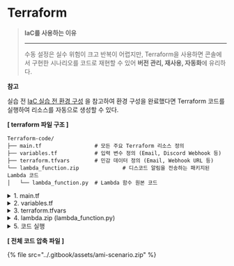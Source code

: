 # Terraform

> **IaC를 사용하는 이유**
>
> ***
>
> 수동 설정은 실수 위험이 크고 반복이 어렵지만, Terraform을 사용하면 콘솔에서 구현한 시나리오를 코드로 재현할 수 있어 **버전 관리, 재사용, 자동화**에 유리하다.

**참고**

실습 전 [IaC 실습 전 환경 구성](https://www.notion.so/IaC-236b5a2aa9af80528203d0ee4c07992d?pvs=21) 을 참고하여 환경 구성을 완료했다면 Terraform 코드를 실행하여 리소스를 자동으로 생성할 수 있다.

**\[ terraform 파일 구조 ]**

```hcl
Terraform-code/
├── main.tf                 # 모든 주요 Terraform 리소스 정의
├── variables.tf            # 입력 변수 정의 (Email, Discord Webhook 등)
├── terraform.tfvars        # 민감 데이터 정의 (Email, Webhook URL 등)
└── lambda_function.zip              # 디스코드 알림을 전송하는 패키지된 Lambda 코드
│   └── lambda_function.py  # Lambda 함수 원본 코드
```

<details>

<summary>1. main.tf</summary>

````c
```hcl
# main.tf

#----------------------------------------------------------------------------
# Provider 설정 (서울 리전)
#----------------------------------------------------------------------------
provider "aws" {
  region = "ap-northeast-2" # AWS 서울 리전 사용
}

# 현재 계정 정보 (Account ID 등)를 참조하기 위해 사용
data "aws_caller_identity" "current" {}

#----------------------------------------------------------------------------
# 1. S3 + CloudTrail 로그 저장 설정
#----------------------------------------------------------------------------

# CloudTrail 로그를 저장할 S3 버킷 생성
resource "aws_s3_bucket" "trail_bucket" {
  bucket        = "ami-monitoring-trail-bucket" # 고유한 버킷 이름 사용
  force_destroy = true # 버킷 삭제 시 객체도 함께 삭제
}

# S3 버킷에 대한 퍼블릭 접근 차단 설정
resource "aws_s3_bucket_public_access_block" "trail_bucket_block" {
  bucket = aws_s3_bucket.trail_bucket.id

  block_public_acls       = true  # 퍼블릭 ACL 지정 차단
  block_public_policy     = true  # 퍼블릭한 버킷 정책 차단
  ignore_public_acls      = true  # 퍼블릭 ACL 있어도 무시
  restrict_public_buckets = true  # 퍼블릭 정책이 있어도 접근 거부
}

# CloudTrail이 S3에 로그를 쓸 수 있도록 정책 부여
resource "aws_s3_bucket_policy" "trail_bucket_policy" {
  bucket = aws_s3_bucket.trail_bucket.id

  policy = jsonencode({
    Version = "2012-10-17",
    Statement = [
      {
        Sid: "AWSCloudTrailAclCheck",
        Effect: "Allow",
        Principal: {
          Service: "cloudtrail.amazonaws.com"
        },
        Action: "s3:GetBucketAcl",
        Resource: "arn:aws:s3:::${aws_s3_bucket.trail_bucket.id}"
      },
      {
        Sid: "AWSCloudTrailWrite",
        Effect: "Allow",
        Principal: {
          Service: "cloudtrail.amazonaws.com"
        },
        Action: "s3:PutObject",
        Resource: "arn:aws:s3:::${aws_s3_bucket.trail_bucket.id}/AWSLogs/${data.aws_caller_identity.current.account_id}/*",
        Condition: {
          StringEquals: {
            "s3:x-amz-acl": "bucket-owner-full-control"
          }
        }
      }
    ]
  })
}

# CloudTrail 생성 (전 리전 로그 수집)
resource "aws_cloudtrail" "ami_trail" {
  name                          = "ami-monitoring-trail" # 트레일 이름
  s3_bucket_name                = aws_s3_bucket.trail_bucket.id # 로그 저장 버킷
  include_global_service_events = true  # IAM 등 글로벌 서비스 포함
  is_multi_region_trail         = true  # 모든 리전 이벤트 포함
  enable_logging                = true  # 로그 수집 활성화

  depends_on = [aws_s3_bucket_policy.trail_bucket_policy]
}

#----------------------------------------------------------------------------
# 2. Lambda 함수 (Discord Webhook 알림)
#----------------------------------------------------------------------------

# Lambda 실행 권한을 부여할 IAM Role 생성
resource "aws_iam_role" "lambda_exec_role" {
  name = "ami_alert_lambda_role"

  assume_role_policy = jsonencode({
    Version: "2012-10-17",
    Statement: [{
      Effect: "Allow",
      Action: "sts:AssumeRole",
      Principal: {
        Service: "lambda.amazonaws.com"
      }
    }]
  })
}

# Lambda에 CloudWatch 로그 기록 정책 부여
resource "aws_iam_role_policy_attachment" "lambda_basic" {
  role       = aws_iam_role.lambda_exec_role.name
  policy_arn = "arn:aws:iam::aws:policy/service-role/AWSLambdaBasicExecutionRole"
}

# Discord Webhook으로 알림을 보내는 Lambda 함수 생성
resource "aws_lambda_function" "discord_alert" {
  filename         = "lambda.zip" # 패키징된 Lambda 코드(zip 파일)
  function_name    = "ami_alert" # 함수 이름
  role             = aws_iam_role.lambda_exec_role.arn
  handler          = "lambda_function.lambda_handler" # Python 핸들러
  runtime          = "python3.12" # 실행 런타임
  source_code_hash = filebase64sha256("lambda.zip") # 코드 무결성 확인

  environment {
    variables = {
      HOOK_URL = var.discord_webhook_url # Discord Webhook URL 환경 변수
    }
  }
}

#----------------------------------------------------------------------------
# 3. SNS Topic (Email + Lambda 알림 전송)
#----------------------------------------------------------------------------

# SNS 주제 생성
resource "aws_sns_topic" "ami_topic" {
  name = "ami-change-topic"
}

# 이메일 구독자 등록 (알림 수신)
resource "aws_sns_topic_subscription" "email_sub" {
  topic_arn = aws_sns_topic.ami_topic.arn
  protocol  = "email"
  endpoint  = var.notification_email
}

# Lambda 함수 구독 등록 (알림 수신)
resource "aws_sns_topic_subscription" "lambda_sub" {
  topic_arn = aws_sns_topic.ami_topic.arn
  protocol  = "lambda"
  endpoint  = aws_lambda_function.discord_alert.arn
}

# SNS가 Lambda 함수를 호출할 수 있도록 권한 허용
resource "aws_lambda_permission" "allow_sns" {
  statement_id  = "AllowExecutionFromSNS"
  action        = "lambda:InvokeFunction"
  function_name = aws_lambda_function.discord_alert.function_name
  principal     = "sns.amazonaws.com"
  source_arn    = aws_sns_topic.ami_topic.arn
}

# EventBridge가 SNS로 메시지 전송할 수 있도록 정책 설정
resource "aws_sns_topic_policy" "allow_eventbridge" {
  arn = aws_sns_topic.ami_topic.arn

  policy = jsonencode({
    Version: "2012-10-17",
    Statement: [{
      Sid: "AllowEventBridgePublish",
      Effect: "Allow",
      Principal: {
        Service: "events.amazonaws.com"
      },
      Action: "sns:Publish",
      Resource: aws_sns_topic.ami_topic.arn
    }]
  })
}

#----------------------------------------------------------------------------
# 4. EventBridge 규칙 (AMI launchPermission 변경 탐지)
#----------------------------------------------------------------------------

# AMI launchPermission 속성 변경 이벤트 탐지
resource "aws_cloudwatch_event_rule" "ami_attribute_change" {
  name        = "detect-ami-launch-permission-change"
  description = "Detect when AMI launchPermission is modified (public or shared)"

  event_pattern = jsonencode({
    "source": ["aws.ec2"], # EC2 서비스로부터 발생한 이벤트
    "detail-type": ["AWS API Call via CloudTrail"], # CloudTrail API 이벤트
    "detail": {
      "eventName": ["ModifyImageAttribute"], # AMI 속성 변경 이벤트
      "requestParameters": {
        "attributeType": ["launchPermission"] # launchPermission이 변경된 경우만
      }
    }
  })
}

# 탐지된 이벤트를 SNS로 전달
resource "aws_cloudwatch_event_target" "ami_to_sns" {
  rule      = aws_cloudwatch_event_rule.ami_attribute_change.name
  target_id = "SendToSNS"
  arn       = aws_sns_topic.ami_topic.arn
}

```
````

</details>

<details>

<summary>2. variables.tf</summary>

````c
```hcl
# variables.tf
# Discord Webhook URL을 저장할 변수
# 이 URL은 Lambda 함수의 환경변수로 전달되어 알림 전송에 사용됨
variable "discord_webhook_url" {
  description = "Discord Webhook URL for Lambda environment variable"
  type        = string
  sensitive   = true  # 터미널 출력이나 로그에 표시되지 않도록 민감 정보로 처리
}

# SNS 이메일 구독자 주소를 저장할 변수
# 이 주소로 AMI 변경 탐지 시 이메일 알림이 전송됨
variable "notification_email" {
  description = "Email address to subscribe to SNS topic"
  type        = string
}
``
````

</details>

<details>

<summary>3. terraform.tfvars</summary>

````c
```hcl
# terraform.tfvars
# Discord Webhook URL 입력
# 해당 URL은 Discord에서 생성된 Webhook 주소로, 메시지 전송에 사용됨
discord_webhook_url = ""

# SNS 이메일 수신자 주소 입력
# 실제 수신할 이메일 주소를 여기에 입력해야 SNS 알림이 전송됨
# 현재 비어 있으므로 사용 전 반드시 유효한 이메일 주소로 설정해야 함
notification_email  = ""

````

</details>

<details>

<summary>4. lambda.zip (lambda_function.py)</summary>

````c
**의존성 없이 zip 만들기**

```bash
zip lambda.zip lambda_function.py
```

> **Lambda는 함수 코드를 압축한 `.zip` 파일만 인식하고 실행할 수 있도록 설계되어 있기 때문**이다.
> 
> 
> Terraform이나 AWS CLI, 콘솔에서 Lambda 코드를 업로드할 때 `.zip`은 사실상 **표준 형식**이다.
> 

```python
# lambda_function.zip 안에 있는 lambda_function.py
#----------------------------------------------------------------------------
# 필요한 라이브러리 임포트
#----------------------------------------------------------------------------

import json                                  # SNS 메시지(JSON 문자열)를 파싱하기 위해 사용
import urllib3                               # Discord Webhook으로 HTTP POST 요청을 보내기 위해 사용
import os                                    # Lambda 환경 변수를 읽기 위해 사용
from datetime import datetime, timezone, timedelta   # UTC 시각을 한국 표준시(KST)로 변환하기 위해 사용

#----------------------------------------------------------------------------
# 환경 변수 및 기본 설정
#----------------------------------------------------------------------------

# Discord Webhook URL을 Lambda 환경 변수에서 읽어옴
WEBHOOK_URL = os.environ["DISCORD_WEBHOOK_URL"]

# HTTP 연결을 재사용하기 위한 urllib3 커넥션 풀 생성
http = urllib3.PoolManager()

# 한국 표준시(KST, UTC+9) 타임존 객체 생성
KST = timezone(timedelta(hours=9), "KST")

#----------------------------------------------------------------------------
# Lambda 핸들러 정의
#----------------------------------------------------------------------------

def lambda_handler(event, context):
    """
    EventBridge → SNS → Lambda 구조에서 SNS 메시지를 파싱하여
    AMI 퍼블릭 또는 외부 계정 공유 이벤트를 탐지하고 Discord로 전송하는 함수
    """
    try:
        # SNS 메시지는 event["Records"][0]["Sns"]["Message"] 위치에 문자열로 저장됨
        sns_payload = event["Records"][0]["Sns"]["Message"]

        # 문자열이면 JSON 파싱, 아니면 그대로 사용
        ct_event = json.loads(sns_payload) if isinstance(sns_payload, str) else sns_payload

        # CloudTrail 이벤트 상세 정보 추출
        detail = ct_event.get("detail", {})

        # 이벤트 이름이 "ModifyImageAttribute"가 아니면 무시하고 종료
        if detail.get("eventName") != "ModifyImageAttribute":
            return

        #----------------------------------------------------------------------------
        # 이벤트 필드 추출
        #----------------------------------------------------------------------------

        # 이벤트 이름 (예: ModifyImageAttribute)
        event_name = detail.get("eventName", "Unknown")

        # 변경 대상 AMI 이미지 ID
        image_id = detail.get("requestParameters", {}).get("imageId", "Unknown")

        # 호출한 사용자(주체)의 ARN 정보
        user_arn = detail.get("userIdentity", {}).get("arn", "N/A")

        # 이벤트 발생 시각 (UTC ISO 포맷 문자열)
        utc_iso = ct_event.get("time")

        # UTC 시각을 KST(한국 시간)으로 변환하여 문자열로 저장
        if utc_iso:
            utc_dt = datetime.fromisoformat(utc_iso.replace("Z", "+00:00"))  # ISO 포맷 파싱
            kst_time = utc_dt.astimezone(KST).strftime("%Y-%m-%d %H:%M:%S KST")  # KST 문자열로 변환
        else:
            kst_time = "Unknown"

        #----------------------------------------------------------------------------
        # 퍼블릭 공개 또는 외부 계정 공유 여부 확인
        #----------------------------------------------------------------------------

        # launchPermission → add → items 배열 확인
        items = (detail.get("requestParameters", {})
                         .get("launchPermission", {})
                         .get("add", {})
                         .get("items", []))

        # 노출 대상 수집용 리스트
        exposure = []

        # 그룹이 "all"인 경우 → 퍼블릭 공개
        if any(it.get("group") == "all" for it in items):
            exposure.append("Public")

        # userId가 있는 경우 → 외부 계정 공유
        exposure += [it["userId"] for it in items if "userId" in it]

        # 노출 대상이 없으면 Unknown으로 설정
        exposure_str = ", ".join(exposure) if exposure else "Unknown"

        #----------------------------------------------------------------------------
        # Discord 메시지 구성
        #----------------------------------------------------------------------------

        message = (
            "**[ AMI 퍼블릭 / 외부 계정 공유 이벤트 탐지 ]**\n"
            f"• 이벤트 이름 : `{event_name}`\n"
            f"• Image ID   : `{image_id}`\n"
            f"• 노출 대상  : {exposure_str}\n"
            f"• 호출 주체  : `{user_arn}`\n"
            f"• 발생 시각  : {kst_time}"
        )

        #----------------------------------------------------------------------------
        # Discord Webhook POST 요청 전송
        #----------------------------------------------------------------------------

        response = http.request(
            "POST",
            WEBHOOK_URL,  # Discord Webhook URL
            headers={
                "Content-Type": "application/json",      # JSON 형식으로 전송
                "User-Agent": "aws-lambda-discord/1.0"   # 일부 보안 필터 통과를 위한 User-Agent 지정
            },
            body=json.dumps({"content": message})        # 메시지 본문
        )

        # 성공적으로 전송된 경우 HTTP 상태코드와 응답 본문 반환
        return {
            "statusCode": response.status,               # 204 (No Content) 예상
            "body": response.data.decode("utf-8")
        }

    except Exception as exc:
        # 예외 발생 시 로그 출력 후 Lambda 함수 실패 처리
        print("Error:", exc)
        raise

```
````

</details>

<details>

<summary>5. 코드 실행</summary>

**\[ Terraform 실행 코드 ]**

```
terraform init # 초기화
terraform plan # 설정 검증
terraform apply # 적용 (실행)
-------------------------------------------------------
terraform destroy # 실습 완료 후, 리소스 정리
```

**\[ init ]**

```
terraform init
```

Terraform 프로젝트를 처음 시작할 때 실행하는 명령어로, 작업 디렉토리를 초기화하고 필요한 설정 파일과 실행에 필요한 구성 요소들을 준비해준다. 이후 plan, apply 등의 명령을 정상적으로 사용할 수 있는 상태로 만든다.

```
Terraform has been successfully initialized!

You may now begin working with Terraform. Try running "terraform plan" to see
any changes that are required for your infrastructure. All Terraform commands
should now work.

If you ever set or change modules or backend configuration for Terraform,
rerun this command to reinitialize your working directory. If you forget, other
commands will detect it and remind you to do so if necessary.
```

위와 같은 메시지가 출력되면, 프로젝트가 초기화되어 Terraform 명령어를 사용할 수 있는 준비가 완료된 것이다.



**\[ plan ]**

```
terraform plan
```

Terraform 코드 적용 시, 인프라에 어떤 변경이 발생할지 미리 확인할 수 있는 실행 계획을 보여주는 명령어이다.

```
Plan: 14 to add, 0 to change, 0 to destroy.
```

총 14개의 리소스가 새로 생성될 예정이며, 실행 계획이 정상적으로 생성된 상태이다. 이 출력 결과는 적용해도 문제가 없는 준비 완료 상태임을 의미한다.



**\[ apply ]**

```
terraform apply
```

terraform apply 명령어는 실행 계획(plan)에 따라 실제로 클라우드 인프라를 생성, 변경, 삭제하는 작업을 수행한다. Plan 단계에서 검토한 내용을 기반으로 실제 인프라에 반영하고자 할 때 사용한다.

```bash
Apply complete! Resources: 14 added, 0 changed, 0 destroyed.
```

위와 같은 메시지가 출력되면, 모든 리소스가 정상적으로 생성되었거나 업데이트되어 인프라 상태가 원하는 대로 적용된 것이다.

**\[ 이메일 인증 ]**

<figure><img src="../.gitbook/assets/ceb3bc68-5166-4e17-967d-f7e0a721307a.png" alt=""><figcaption></figcaption></figure>

terraform apply 이후, 설정한 이메일 주소로 SNS의 Subscription Confirmation 메일이 전송된다. 이메일을 열어 **Confirm subscription** 버튼을 클릭해야 알림 수신이 정상적으로 설정된다.

<figure><img src="../.gitbook/assets/image 23.png" alt=""><figcaption></figcaption></figure>

**Confirm subscription**를 눌러 인증을 완료하면, SNS 구독이 정상적으로 등록된 것이다.



[5. 테스트](https://www.notion.so/5-213b5a2aa9af80ff9501c4b631238d9b?pvs=21)

인증 후 위를 참고하여 테스트를 진행하면 된다.



**\[ destroy ]**

```
terraform destroy
```

Terraform으로 생성된 모든 인프라 리소스를 자동으로 삭제하는 명령어이다. **실습 완료 후**에는 해당 명령어로 불필요한 리소스를 정리할 수 있다.

```bash
Destroy complete! Resources: 14 destroyed.
```

위와 같은 메시지가 출력되면, 모든 리소스가 성공적으로 정리되었음을 의미한다.

</details>

**\[ 전체 코드 압축 파일 ]**

{% file src="../.gitbook/assets/ami-scenario.zip" %}
